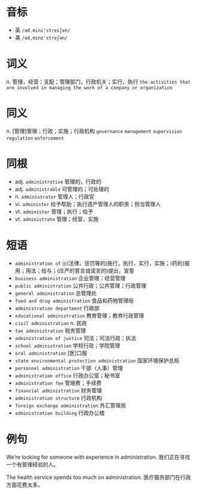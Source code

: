 # 音标

- 英 `/ədˌmini'streiʃən/`
- 美 `/əd,mɪnɪ'streʃən/`

# 词义

n. 管理，经营；支配；管理部门，行政机关；实行，执行
`the activities that are involved in managing the work of a company or organization`

# 同义

n. [管理]管理；行政；实施；行政机构
`governance` `management` `supervision` `regulation` `enforcement`

# 同根

- adj. `administrative` 管理的，行政的
- adj. `administrable` 可管理的；可处理的
- n. `administrator` 管理人；行政官
- vi. `administer` 给予帮助；执行遗产管理人的职责；担当管理人
- vt. `administer` 管理；执行；给予
- vt. `administrate` 管理；经营，实施

# 短语

- `administration of` ◎(法律、惩罚等的)施行，执行，实行，实施；(药的)服用；用法；给与；(庄严的誓言或诺言的)提出，宣誓
- `business administration` 企业管理；经营管理
- `public administration` 公共行政；公共管理；行政管理
- `general administration` 总管理处
- `food and drug administration` 食品和药物管理局
- `administration department` 行政部
- `educational administration` 教育管理；教育行政管理
- `civil administration` n. 民政
- `tax administration` 税务管理
- `administration of justice` 司法；司法行政；执法
- `school administration` 学校行政；学院管理
- `oral administration` [医]口服
- `state environmental protection administration` 国家环境保护总局
- `personnel administration` 干部（人事）管理
- `administration office` 行政办公室；秘书室
- `administration fee` 管理费；手续费
- `financial administration` 财务管理
- `administration structure` 行政机构
- `foreign exchange administration` 外汇管理局
- `administration building` 行政办公楼

# 例句

We’re looking for someone with experience in administration.
我们正在寻找一个有管理经验的人。

The health service spends too much on administration.
医疗服务部门在行政方面花费太多。


